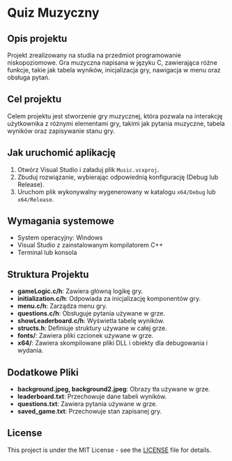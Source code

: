 # Quiz Muzyczny

## Opis projektu
Projekt zrealizowany na studia na przedmiot programowanie niskopoziomowe. Gra muzyczna napisana w języku C, zawierająca różne funkcje, takie jak tabela wyników, inicjalizacja gry, nawigacja w menu oraz obsługa pytań.

## Cel projektu
Celem projektu jest stworzenie gry muzycznej, która pozwala na interakcję użytkownika z różnymi elementami gry, takimi jak pytania muzyczne, tabela wyników oraz zapisywanie stanu gry.

## Jak uruchomić aplikację
1. Otwórz Visual Studio i załaduj plik `Music.vcxproj`.
2. Zbuduj rozwiązanie, wybierając odpowiednią konfigurację (Debug lub Release).
3. Uruchom plik wykonywalny wygenerowany w katalogu `x64/Debug` lub `x64/Release`.

## Wymagania systemowe
- System operacyjny: Windows
- Visual Studio z zainstalowanym kompilatorem C++
- Terminal lub konsola

## Struktura Projektu

- **gameLogic.c/h**: Zawiera główną logikę gry.
- **initialization.c/h**: Odpowiada za inicjalizację komponentów gry.
- **menu.c/h**: Zarządza menu gry.
- **questions.c/h**: Obsługuje pytania używane w grze.
- **showLeaderboard.c/h**: Wyświetla tabelę wyników.
- **structs.h**: Definiuje struktury używane w całej grze.
- **fonts/**: Zawiera pliki czcionek używane w grze.
- **x64/**: Zawiera skompilowane pliki DLL i obiekty dla debugowania i wydania.

## Dodatkowe Pliki

- **background.jpeg, background2.jpeg**: Obrazy tła używane w grze.
- **leaderboard.txt**: Przechowuje dane tabeli wyników.
- **questions.txt**: Zawiera pytania używane w grze.
- **saved_game.txt**: Przechowuje stan zapisanej gry.

## License

This project is under the MIT License - see the [LICENSE](./LICENSE) file for details.